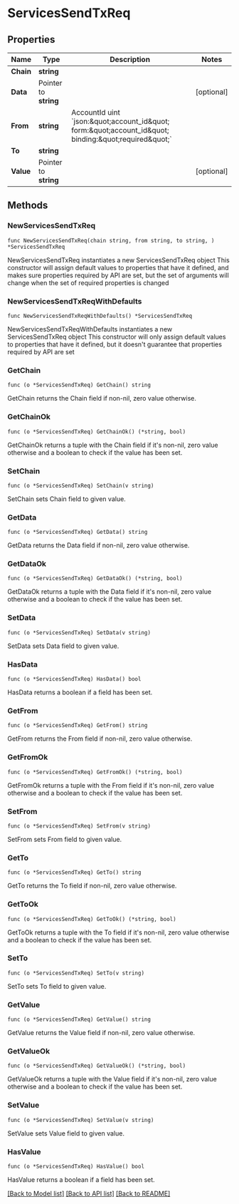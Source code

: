 # ServicesSendTxReq

## Properties

Name | Type | Description | Notes
------------ | ------------- | ------------- | -------------
**Chain** | **string** |  | 
**Data** | Pointer to **string** |  | [optional] 
**From** | **string** | AccountId uint   &#x60;json:\&quot;account_id\&quot; form:\&quot;account_id\&quot; binding:\&quot;required\&quot;&#x60; | 
**To** | **string** |  | 
**Value** | Pointer to **string** |  | [optional] 

## Methods

### NewServicesSendTxReq

`func NewServicesSendTxReq(chain string, from string, to string, ) *ServicesSendTxReq`

NewServicesSendTxReq instantiates a new ServicesSendTxReq object
This constructor will assign default values to properties that have it defined,
and makes sure properties required by API are set, but the set of arguments
will change when the set of required properties is changed

### NewServicesSendTxReqWithDefaults

`func NewServicesSendTxReqWithDefaults() *ServicesSendTxReq`

NewServicesSendTxReqWithDefaults instantiates a new ServicesSendTxReq object
This constructor will only assign default values to properties that have it defined,
but it doesn't guarantee that properties required by API are set

### GetChain

`func (o *ServicesSendTxReq) GetChain() string`

GetChain returns the Chain field if non-nil, zero value otherwise.

### GetChainOk

`func (o *ServicesSendTxReq) GetChainOk() (*string, bool)`

GetChainOk returns a tuple with the Chain field if it's non-nil, zero value otherwise
and a boolean to check if the value has been set.

### SetChain

`func (o *ServicesSendTxReq) SetChain(v string)`

SetChain sets Chain field to given value.


### GetData

`func (o *ServicesSendTxReq) GetData() string`

GetData returns the Data field if non-nil, zero value otherwise.

### GetDataOk

`func (o *ServicesSendTxReq) GetDataOk() (*string, bool)`

GetDataOk returns a tuple with the Data field if it's non-nil, zero value otherwise
and a boolean to check if the value has been set.

### SetData

`func (o *ServicesSendTxReq) SetData(v string)`

SetData sets Data field to given value.

### HasData

`func (o *ServicesSendTxReq) HasData() bool`

HasData returns a boolean if a field has been set.

### GetFrom

`func (o *ServicesSendTxReq) GetFrom() string`

GetFrom returns the From field if non-nil, zero value otherwise.

### GetFromOk

`func (o *ServicesSendTxReq) GetFromOk() (*string, bool)`

GetFromOk returns a tuple with the From field if it's non-nil, zero value otherwise
and a boolean to check if the value has been set.

### SetFrom

`func (o *ServicesSendTxReq) SetFrom(v string)`

SetFrom sets From field to given value.


### GetTo

`func (o *ServicesSendTxReq) GetTo() string`

GetTo returns the To field if non-nil, zero value otherwise.

### GetToOk

`func (o *ServicesSendTxReq) GetToOk() (*string, bool)`

GetToOk returns a tuple with the To field if it's non-nil, zero value otherwise
and a boolean to check if the value has been set.

### SetTo

`func (o *ServicesSendTxReq) SetTo(v string)`

SetTo sets To field to given value.


### GetValue

`func (o *ServicesSendTxReq) GetValue() string`

GetValue returns the Value field if non-nil, zero value otherwise.

### GetValueOk

`func (o *ServicesSendTxReq) GetValueOk() (*string, bool)`

GetValueOk returns a tuple with the Value field if it's non-nil, zero value otherwise
and a boolean to check if the value has been set.

### SetValue

`func (o *ServicesSendTxReq) SetValue(v string)`

SetValue sets Value field to given value.

### HasValue

`func (o *ServicesSendTxReq) HasValue() bool`

HasValue returns a boolean if a field has been set.


[[Back to Model list]](../README.md#documentation-for-models) [[Back to API list]](../README.md#documentation-for-api-endpoints) [[Back to README]](../README.md)


